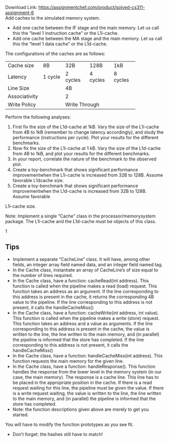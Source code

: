 Download Link: https://assignmentchef.com/product/solved-cs311-assignment-6
<br>
Add caches to the simulated memory system.

<ul>

 <li>Add one cache between the IF stage and the main memory. Let us call this the “level 1 instruction cache” or the L1i-cache.</li>

 <li>Add one cache between the MA stage and the main memory. Let us call this the “level 1 data cache” or the L1d-cache.</li>

</ul>

The configurations of the caches are as follows:

<table width="328">

 <tbody>

  <tr>

   <td width="91">Cache size</td>

   <td width="55">8B</td>

   <td width="61">32B</td>

   <td width="61">128B</td>

   <td width="61">1kB</td>

  </tr>

  <tr>

   <td width="91">Latency</td>

   <td width="55">1 cycle</td>

   <td width="61">2 cycles</td>

   <td width="61">4 cycles</td>

   <td width="61">8 cycles</td>

  </tr>

  <tr>

   <td width="91">Line Size</td>

   <td width="55"></td>

   <td colspan="2" width="121">4B</td>

   <td width="61"></td>

  </tr>

  <tr>

   <td width="91">Associativity</td>

   <td width="55"></td>

   <td colspan="2" width="121">2</td>

   <td width="61"></td>

  </tr>

  <tr>

   <td width="91">Write Policy</td>

   <td width="55"></td>

   <td colspan="2" width="121">Write Through</td>

   <td width="61"></td>

  </tr>

 </tbody>

</table>

Perform the following analyses:

<ol>

 <li>First fix the size of the L1d-cache at 1kB. Vary the size of the L1i-cache from 4B to 1kB (remember to change latency accordingly), and study the performance (instructions per cycle). Plot your results for the different benchmarks.</li>

 <li>Now fix the size of the L1i-cache at 1 kB. Vary the size of the L1d-cache from 4B to 1kB, and plot your results for the different benchmarks.</li>

 <li>In your report, correlate the nature of the benchmark to the observed plot.</li>

 <li>Create a toy-benchmark that shows significant performance improvementwhen the L1i-cache is increased from 32B to 128B. Assume favorable L1dcache size.</li>

 <li>Create a toy-benchmark that shows significant performance improvementwhen the L1d-cache is increased from 32B to 128B. Assume favorable</li>

</ol>

L1i-cache size.

Note: Implement a single “Cache” class in the processor/memorysystem package. The L1i-cache and the L1d-cache must be objects of this class.

1

<h2>Tips</h2>

<ul>

 <li>Implement a separate “CacheLine” class. It will have, among other fields, an integer array field named data, and an integer field named tag.</li>

 <li>In the Cache class, instantiate an array of CacheLine’s of size equal to the number of lines required.</li>

 <li>In the Cache class, have a function: cacheRead(int address). This function is called when the pipeline makes a read (load) request. This function takes an address as an argument. If the line corresponding to this address is present in the cache, it returns the corresponding 4B value to the pipeline. If the line corresponding to this address is not present, it calls the handleCacheMiss()</li>

 <li>In the Cache class, have a function: cacheWrite(int address, int value). This function is called when the pipeline makes a write (store) request. This function takes an address and a value as arguments. If the line corresponding to this address is present in the cache, the value is written to the line, the line written to the main memory, and (in parallel) the pipeline is informed that the store has completed. If the line corresponding to this address is not present, it calls the handleCacheMiss()</li>

 <li>In the Cache class, have a function: handleCacheMiss(int address). This function requests the main memory for the given line.</li>

 <li>In the Cache class, have a function: handleResponse(). This function handles the response from the lower level in the memory system (in our case, the main memory). The response is a cache line. This line has to be placed in the appropriate position in the cache. If there is a read request waiting for this line, the pipeline must be given the value. If there is a write request waiting, the value is written to the line, the line written to the main memory, and (in parallel) the pipeline is informed that the store has completed.</li>

 <li>Note: the function descriptions given above are merely to get you started.</li>

</ul>

You will have to modify the function prototypes as you see fit.

<ul>

 <li>Don’t forget: the hashes still have to match!</li>

</ul>